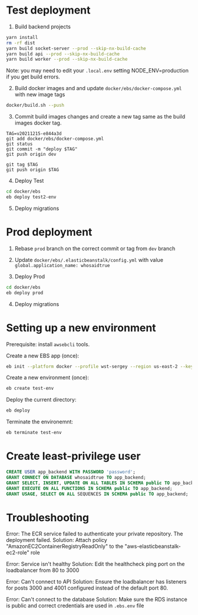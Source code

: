 # Test deployment

1. Build backend projects

```bash
yarn install
rm -rf dist
yarn build socket-server --prod --skip-nx-build-cache
yarn build api --prod --skip-nx-build-cache
yarn build worker --prod --skip-nx-build-cache
```

Note: you may need to edit your `.local.env` setting NODE_ENV=production if you get build errors.

2. Build docker images and and update `docker/ebs/docker-compose.yml` with new image tags

```bash
docker/build.sh --push
```

3. Commit build images changes and create a new tag same as the build images docker tag.

```
TAG=v20211215-e844a3d
git add docker/ebs/docker-compose.yml
git status
git commit -m "deploy $TAG"
git push origin dev

git tag $TAG
git push origin $TAG
```

4. Deploy Test

```bash
cd docker/ebs
eb deploy test2-env
```

5. Deploy migrations


# Prod deployment

1. Rebase `prod` branch on the correct commit or tag from `dev` branch

2. Update `docker/ebs/.elasticbeanstalk/config.yml` with value `global.application_name: whosaidtrue`

3. Deploy Prod

```bash
cd docker/ebs
eb deploy prod
```

4. Deploy migrations



# Setting up a new environment

Prerequisite: install `awsebcli` tools.

Create a new EBS app (once):
```bash
eb init --platform docker --profile wst-sergey --region us-east-2 --key key-sergey whosaidtrue-backend
```

Create a new environment (once):
```bash
eb create test-env
```

Deploy the current directory:
```bash
eb deploy
```

Terminate the environemnt:
```bash
eb terminate test-env
```


# Create least-privilege user

```sql
CREATE USER app_backend WITH PASSWORD 'password';
GRANT CONNECT ON DATABASE whosaidtrue TO app_backend;
GRANT SELECT, INSERT, UPDATE ON ALL TABLES IN SCHEMA public TO app_backend;
GRANT EXECUTE ON ALL FUNCTIONS IN SCHEMA public TO app_backend;
GRANT USAGE, SELECT ON ALL SEQUENCES IN SCHEMA public TO app_backend;
```


# Troubleshooting

Error: The ECR service failed to authenticate your private repository. The deployment failed.
Solution: Attach policy "AmazonEC2ContainerRegistryReadOnly" to the "aws-elasticbeanstalk-ec2-role" role

Error: Service isn't healthy
Solution: Edit the healthcheck ping port on the loadbalancer from 80 to 3000

Error: Can't connect to API
Solution: Ensure the loadbalancer has listeners for posts 3000 and 4001 configured instead of the default port 80.

Error: Can't connect to the database
Solution: Make sure the RDS instance is public and correct credentials are used in `.ebs.env` file